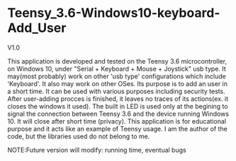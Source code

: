 # Teensy_3.6-Windows10-keyboard-Add_User
V1.0

 This application is developed and tested on the Teensy 3.6 microcontroller, on Windows 10, under "Serial + Keyboard + Mouse + Joystick" usb type. It may(most probably) work on other 'usb type' configurations which include 'Keyboard'. It also may work on other OSes.
 Its purpose is to add an user in a short time. It can be used with various purposes including security tests. After user-adding procces is finished, it leaves no traces of its actions(ex. it closes the windows it used).
 The built in LED is used only at the begining to signal the connection between Teensy 3.6 and the device running Windows 10. It will close after short time (privacy).
 This application is for educational purpose and it acts like an example of Teensy usage. I am the author of the code, but the libraries used do not belong to me.

NOTE:Future version will modify: running time, eventual bugs
